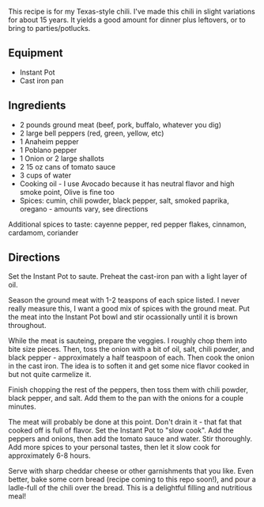 This recipe is for my Texas-style chili. I've made this chili in slight variations for about 15 years. It yields a good amount for dinner plus leftovers, or to bring to parties/potlucks.

## Equipment

- Instant Pot
- Cast iron pan

## Ingredients

- 2 pounds ground meat (beef, pork, buffalo, whatever you dig)
- 2 large bell peppers (red, green, yellow, etc)
- 1 Anaheim pepper
- 1 Poblano pepper
- 1 Onion or 2 large shallots
- 2 15 oz cans of tomato sauce
- 3 cups of water
- Cooking oil - I use Avocado because it has neutral flavor and high smoke point, Olive is fine too
- Spices: cumin, chili powder, black pepper, salt, smoked paprika, oregano - amounts vary, see directions

Additional spices to taste: cayenne pepper, red pepper flakes, cinnamon, cardamom, coriander

## Directions

Set the Instant Pot to saute. Preheat the cast-iron pan with a light layer of oil.

Season the ground meat with 1-2 teaspons of each spice listed. I never really measure this, I want a good mix of spices with the ground meat. Put the meat into the Instant Pot bowl and stir ocassionally until it is brown throughout.

While the meat is sauteing, prepare the veggies. I roughly chop them into bite size pieces. Then, toss the onion with a bit of oil, salt, chili powder, and black pepper - approximately a half teaspoon of each. Then cook the onion in the cast iron. The idea is to soften it and get some nice flavor cooked in but not quite carmelize it.

Finish chopping the rest of the peppers, then toss them with chili powder, black pepper, and salt. Add them to the pan with the onions for a couple minutes.

The meat will probably be done at this point. Don't drain it - that fat that cooked off is full of flavor. Set the Instant Pot to "slow cook". Add the peppers and onions, then add the tomato sauce and water. Stir thoroughly. Add more spices to your personal tastes, then let it slow cook for approximately 6-8 hours.

Serve with sharp cheddar cheese or other garnishments that you like. Even better, bake some corn bread (recipe coming to this repo soon!), and pour a ladle-full of the chili over the bread. This is a delightful filling and nutritious meal!
